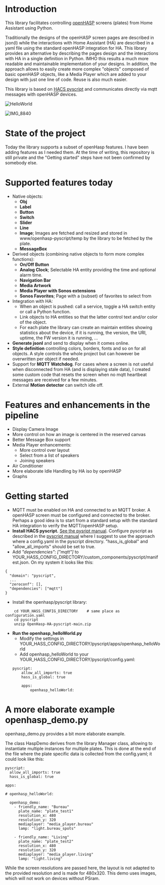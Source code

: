 # Introduction
This library facilitates controlling [openHASP](https://www.openhasp.com/) screens (plates) from Home Assistant using Python.


Traditionally the designs of the openHASP screen pages are described in json(l) while the interactions with Home Assistant (HA) are described in a yaml file using the standard openHASP integration for HA. This library provides an alternative by describing the pages design and the interactions with HA in a single definition  in Python. IMHO this results a much more readable and maintainable implementation of your designs. In addition, the approach allows to easily create more complex "objects" composed of basic openHASP objects, like a Media Player which are added to your design with just one line of code. Reuse is also much easier.


This library is based on [HACS pyscript](https://hacs-pyscript.readthedocs.io/en/latest/) and communicates directly via mqtt messages with openHASP devices.

![HelloWorld](https://github.com/FredericG-BE/OpenHasp-HA-pyscript/assets/11998085/9b135649-75b5-46fd-aeea-e605f3431226)


![IMG_8840](https://github.com/FredericG-BE/OpenHasp-HA-pyscript/assets/11998085/af62ddb9-cdf4-494d-9c5f-e6b39b9b685c)


# State of the project
Today the library supports a subset of openHasp features. I have been adding features as I needed them. At the time of writing, this repository is still private and the "Getting started" steps have not been confirmed by somebody else. 

# Supported features today
- Native objects:
    - **Obj**
    - **Label**
    - **Button**
    - **Switch**
    - **Slider**
    - **Line**
    - **Image**; Images are fetched and resized and stored in www/openhasp-pyscript/temp by the library to be fetched by the plate.
    - **MessageBox**
- Derived objects (combining native objects to form more complex functions):
    - **On/Off Button**
    - **Analog Clock**; Selectable HA entity providing the time and optional alarm time.
    - **Navigation Bar**
    - **Media Artwork**
    - **Media Player with Sonos extensions**
    - **Sonos Favorites**; Page with a (subset) of favorites to select from
- Integration with HA:
    - When an object is pushed: call a service, toggle a HA switch entity or call a Python function.
    - Link objects to HA entities so that the latter control text and/or color of the object.
    - For each plate the library can create an maintain entities showing statistics about the device, if it is running, the version, the URI, uptime, the FW version it is running, ...
- **Generate jsonl** and send to display when it comes online.    
- **Style definition** controlling colors, borders, fonts and so on for all objects. A style controls the whole project but can however be overwritten per object if needed.
- Support for **MQTT Watchdog**. For cases where a screen is not useful when disconnected from HA (and is displaying stale data), I created some custom code that resets the screen when no mqtt heartbeat messages are received for a few minutes.  
- External **Motion detector** can switch idle off.

# Features and enhancements in the pipeline
- Display Camera Image
- More control on how an image is centered in the reserved canvas
- Better Message Box support
- Media Player enhancements:
    - More control over layout
    - Select from a list of speakers
    - Joining speakers
- Air Conditioner
- More elaborate Idle Handling by HA iso by openHASP
- Graphs 

# Getting started

- MQTT must be enabled on HA and connected to an MQTT broker. A openHASP screen must be configured and connected to the broker. Perhaps a good idea is to start from a standard setup with the standard HA integration to verify the MQTT/openHASP setup.
- **Install HACS pyscript.** [See the pysript manual](https://hacs-pyscript.readthedocs.io/en/latest/installation.html#option-2-manual). Configure pyscript as described in the [pyscript manual](https://hacs-pyscript.readthedocs.io/en/latest/reference.html#configuration) where I suggest to use the approach where a config.yaml in the pyscript directory. "hass_is_global" and "allow_all_imports" should be set to true. 
- Add *"dependencies": ["mqtt"]* to YOUR_HASS_CONFIG_DIRECTORY/custom_components/pyscript/manifest.json. On my system it looks like this:
```
{
  "domain": "pyscript",
  ...
  "zeroconf": [],
  "dependencies": ["mqtt"]
}
```
- Install the openhasp/pyscript library:
```
    cd YOUR_HASS_CONFIG_DIRECTORY    # same place as configuration.yaml
    cd pyscript
    unzip OpenHasp-HA-pyscript-main.zip
```
- **Run the openhasp_helloWorld.py**
    - Modify the settings in YOUR_HASS_CONFIG_DIRECTORY/pyscript/apps/openhasp_helloWorld
    - Add openhasp_helloWorld to your YOUR_HASS_CONFIG_DIRECTORY/pyscript/config.yaml:
    ```
    pyscript:
        allow_all_imports: true
        hass_is_global: true

        apps:
            openhasp_helloWorld:
    ``` 

# A more elaborate example openhasp_demo.py

openhasp_demo.py provides a bit more elaborate example. 

The class HaspDemo derives from the library Manager class, allowing to instantiate multiple instances for multiple plates. This is done at the end of the file where the plate specific data is collected from the config.yaml; it could look like this:

```
pyscript:
  allow_all_imports: true
  hass_is_global: true

apps:

# openhasp_helloWorld: 

  openhasp_demo:
    - friendly_name: "Bureau"
      plate_name: "plate_test1"
      resolution_x: 480
      resolution_y: 320
      mediaplayer: "media_player.bureau"
      lamp: "light.bureau_spots"

    - friendly_name: "Living"
      plate_name: "plate_test2"
      resolution_x: 480
      resolution_y: 320
      mediaplayer: "media_player.living"
      lamp: "light.living"
```  
While the screen resolutions are passed here, the layout is not adapted to the provided resolution and is made for 480x320.
This demo uses images, which will not work on devices without PSram.
